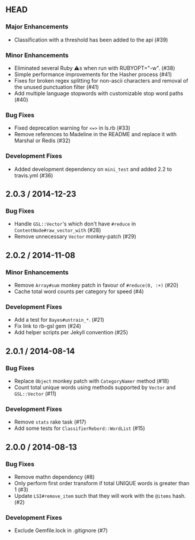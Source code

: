 ## HEAD

### Major Enhancements
 * Classification with a threshold has been added to the api (#39)
 
### Minor Enhancements
  * Eliminated several Ruby :warning:s when run with RUBYOPT="-w". (#38)
  * Simple performance improvements for the Hasher process (#41)
  * Fixes for broken regex splitting for non-ascii characters and removal of the unused punctuation filter (#41)
  * Add multiple language stopwords with customizable stop word paths (#40)

### Bug Fixes

  * Fixed deprecation warning for `<=>` in ls.rb (#33)
  * Remove references to Madeline in the README and replace it with Marshal or Redis (#32)

### Development Fixes

  * Added development dependency on `mini_test` and added 2.2 to travis.yml (#36)

## 2.0.3 / 2014-12-23

### Bug Fixes

  * Handle `GSL::Vector`'s which don't have `#reduce` in `ContentNode#raw_vector_with` (#28)
  * Remove unnecessary `Vector` monkey-patch (#29)

## 2.0.2 / 2014-11-08

### Minor Enhancements

  * Remove `Array#sum` monkey patch in favour of `#reduce(0, :+)` (#20)
  * Cache total word counts per category for speed (#4)

### Development Fixes

  * Add a test for `Bayes#untrain_*`. (#21)
  * Fix link to rb-gsl gem (#24)
  * Add helper scripts per Jekyll convention (#25)

## 2.0.1 / 2014-08-14

### Bug Fixes

  * Replace `Object` monkey patch with `CategoryNamer` method (#18)
  * Count total unique words using methods supported by `Vector` and `GSL::Vector` (#11)

### Development Fixes

  * Remove `stats` rake task (#17)
  * Add some tests for `ClassifierRebord::WordList` (#15)

## 2.0.0 / 2014-08-13

### Bug Fixes

  * Remove mathn dependency (#8)
  * Only perform first order transform if total UNIQUE words is greater than 1 (#3)
  * Update `LSI#remove_item` such that they will work with the `@items` hash. (#2)

### Development Fixes

  * Exclude Gemfile.lock in .gitignore (#7)
